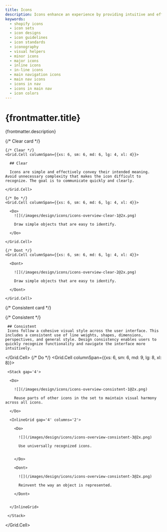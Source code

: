 ```yaml
---
title: Icons
description: Icons enhance an experience by providing intuitive and efficient navigation, conveying information concisely, and making it more visually appealing.
keywords:
  - shopify icons
  - icon sets
  - icon designs
  - icon guidelines
  - icon standards
  - iconography
  - visual helpers
  - minor icons
  - major icons
  - inline icons
  - in-line icons
  - main navigation icons
  - main nav icons
  - icons in nav
  - icons in main nav
  - icon colors
---
```


# {frontmatter.title}

<Lede>{frontmatter.description}</Lede>

<Subnav />

{/* Clear card */}

<Stack gap='4'>

<Card>

  <Grid gap="4" >
    
    {/* Clear */}
    <Grid.Cell columnSpan={{xs: 6, sm: 6, md: 6, lg: 4, xl: 4}}>
    
      ## Clear

      Icons are simple and effectively convey their intended meaning. Avoid unnecessary complexity that makes the icon difficult to recognize. The goal is to communicate quickly and clearly.

    </Grid.Cell>

    {/* Do */}
    <Grid.Cell columnSpan={{xs: 6, sm: 6, md: 6, lg: 4, xl: 4}}>

      <Do>
        ![](/images/design/icons/icons-overview-clear-1@2x.png)

        Draw simple objects that are easy to identify.

      </Do>

    </Grid.Cell>

    {/* Dont */}
    <Grid.Cell columnSpan={{xs: 6, sm: 6, md: 6, lg: 4, xl: 4}}>

      <Dont>

        ![](/images/design/icons/icons-overview-clear-2@2x.png)

        Draw simple objects that are easy to identify.

      </Dont>

    </Grid.Cell>

  </Grid>

</Card>

{/* Consistent card */}

<Card>

  <Grid gap='4' col>
   {/* Consistent */}
   <Grid.Cell columnSpan={{xs: 6, sm: 6, md: 6, lg: 4, xl: 4}}>

     ## Consistent
     Icons follow a cohesive visual style across the user interface. This includes a consistent use of line weights, shapes, dimensions, perspectives, and general style. Design consistency enables users to quickly recognize functionality and navigate the interface more intuitively.

   </Grid.Cell>
   {/* Do */}
   <Grid.Cell columnSpan={{xs: 6, sm: 6, md: 9, lg: 8, xl: 8}}>

     <Stack gap='4'>

      <Do>

        ![](/images/design/icons/icons-overview-consistent-1@2x.png)

        Reuse parts of other icons in the set to maintain visual harmony across all icons.

      </Do>

      <InlineGrid gap='4' columns='2'>

        <Do>

          ![](/images/design/icons/icons-overview-consistent-3@2x.png)

          Use universally recognized icons.


        </Do>

        <Dont>

          ![](/images/design/icons/icons-overview-consistent-3@2x.png)

          Reinvent the way an object is represented.

        </Dont>


      </InlineGrid>

     </Stack>

   </Grid.Cell>
  </Grid>

</Card>

</Stack>
